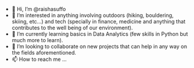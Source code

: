 - 👋 Hi, I’m @raishasuffo
- 👀 I’m interested in anything involving outdoors (hiking, bouldering, skiing, etc...) and tech (specially in finance, medicine and anything that contributes to the well being of our environment). 
- 🌱 I’m currently learning basics in Data Analytics (few skills in Python but much more to learn).
- 💞️ I’m looking to collaborate on new projects that can help in any way on the fields aforementioned.
- 📫 How to reach me ... 

<!---
raishasuffo/raishasuffo is a ✨ special ✨ repository because its `README.md` (this file) appears on your GitHub profile.
You can click the Preview link to take a look at your changes.
--->
